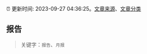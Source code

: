:alarm_clock: 更新时间: 2023-09-27 04:36:25。[文章来源](/README.md)、[文章分类](/TAGS.md)

## 报告


> 关键字：`报告`、`月报`



